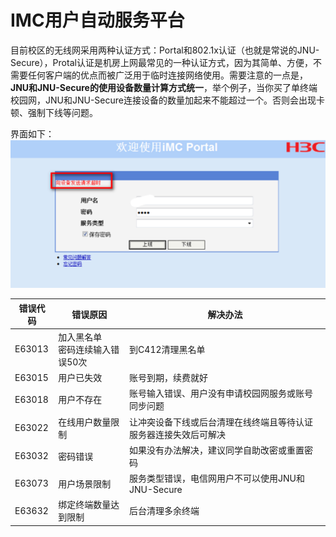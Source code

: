 # IMC用户自动服务平台
目前校区的无线网采用两种认证方式：Portal和802.1x认证（也就是常说的JNU-Secure），Protal认证是机房上网最常见的一种认证方式，因为其简单、方便，不需要任何客户端的优点而被广泛用于临时连接网络使用。需要注意的一点是，**JNU和JNU-Secure的使用设备数量计算方式统一**，举个例子，当你买了单终端校园网，JNU和JNU-Secure连接设备的数量加起来不能超过一个。否则会出现卡顿、强制下线等问题。

界面如下：
![alt text](img/connect19.png)

| 错误代码 | 错误原因 | 解决办法 |
|---------|---------|---------|
| E63013 | 加入黑名单<br>密码连续输入错误50次 | 到C412清理黑名单 |
| E63015 | 用户已失效 | 账号到期，续费就好 |
| E63018 | 用户不存在 | 账号输入错误、用户没有申请校园网服务或账号同步问题 |
| E63022 | 在线用户数量限制 | 让冲突设备下线或后台清理在线终端且等待认证服务器连接失效后可解决 |
| E63032 | 密码错误 | 如果没有办法解决，建议同学自助改密或重置密码 |
| E63073 | 用户场景限制 | 服务类型错误，电信网用户不可以使用JNU和JNU-Secure |
| E63632 | 绑定终端数量达到限制 | 后台清理多余终端 |